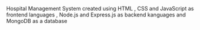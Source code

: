 Hospital Management System created using HTML , CSS and JavaScript as frontend languages , Node.js and Express.js as backend kanguages and MongoDB as a database
